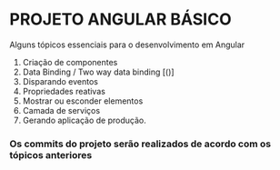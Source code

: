 # PROJETO ANGULAR BÁSICO

Alguns tópicos essenciais para o desenvolvimento em Angular


1. Criação de componentes
2. Data Binding / Two way data binding [()]
3. Disparando eventos
4. Propriedades reativas
5. Mostrar ou esconder elementos
6. Camada de serviços
7. Gerando aplicação de produção.

### Os commits do projeto serão realizados de acordo com os tópicos anteriores